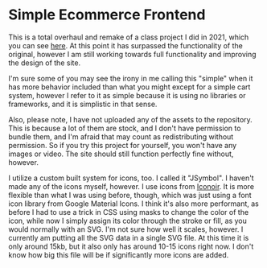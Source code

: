 # Simple Ecommerce Frontend
This is a total overhaul and remake of a class project I did in 2021, which you can see [here](https://github.com/gmni-dev/Simple-Ecommerce-Frontend-2021). At this point it has surpassed the functionality of the original, however I am still working towards full functionality and improving the design of the site.

I'm sure some of you may see the irony in me calling this "simple" when it has more behavior included than what you might except for a simple cart system, however I refer to it as simple because it is using no libraries or frameworks, and it is simplistic in that sense.

Also, please note, I have not uploaded any of the assets to the repository. This is because a lot of them are stock, and I don't have permission to bundle them, and I'm afraid that may count as redistributing without permission. So if you try this project for yourself, you won't have any images or video.
The site should still function perfectly fine without, however.

I utilize a custom built system for icons, too. I called it "JSymbol". I haven't made any of the icons myself, however. I use icons from [Iconoir](https://iconoir.com). It is more flexible than what I was using before, though, which was just using a font icon library from Google Material Icons. I think it's also more performant, as before I had to use a trick in CSS using masks to change the color of the icon, while now I simply assign its color through the stroke or fill, as you would normally with an SVG. I'm not sure how well it scales, however. I currently am putting all the SVG data in a single SVG file. At this time it is only around 15kb, but it also only has around 10-15 icons right now. I don't know how big this file will be if significantly more icons are added.
